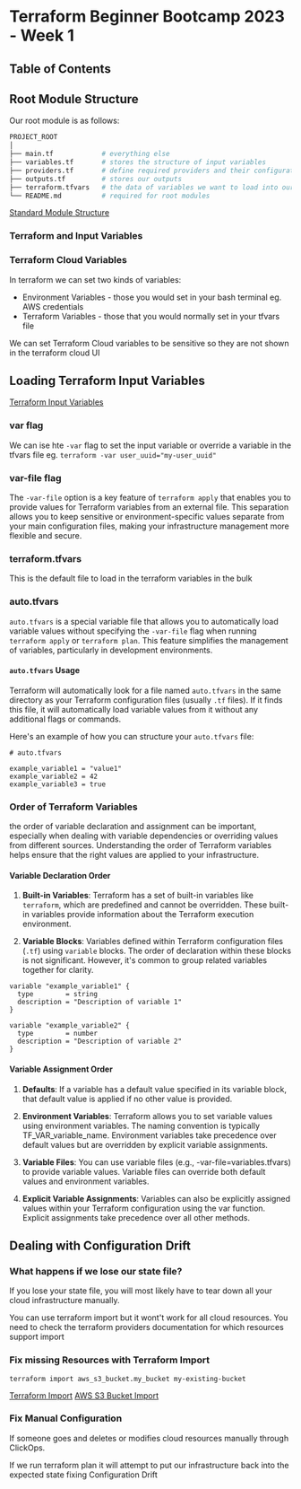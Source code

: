 # Terraform Beginner Bootcamp 2023 - Week 1

## Table of Contents

## Root Module Structure

Our root module is as follows:

```sh
PROJECT_ROOT
│
├── main.tf            # everything else
├── variables.tf       # stores the structure of input variables
├── providers.tf       # define required providers and their configuration
├── outputs.tf         # stores our outputs
├── terraform.tfvars   # the data of variables we want to load into our Terraform project
└── README.md          # required for root modules
```

[Standard Module Structure](https://developer.hashicorp.com/terraform/language/modules/develop/structure)

### Terraform and Input Variables
### Terraform Cloud Variables

In terraform we can set two kinds of variables:
- Environment Variables - those you would set in your bash terminal eg. AWS credentials
- Terraform Variables - those that you would normally set in your tfvars file

We can set Terraform Cloud variables to be sensitive so they are not shown in the terraform cloud UI

## Loading Terraform Input Variables

[Terraform Input Variables](https://developer.hashicorp.com/terraform/language/values/variables)

### var flag

We can ise hte `-var` flag to set the input variable or override a variable in the tfvars file eg. `terraform -var user_uuid="my-user_uuid"`

 ### var-file flag

The `-var-file` option is a key feature of `terraform apply` that enables you to provide values for Terraform variables from an external file. This separation allows you to keep sensitive or environment-specific values separate from your main configuration files, making your infrastructure management more flexible and secure.

### terraform.tfvars

This is the default file to load in the terraform variables in the bulk

### auto.tfvars

`auto.tfvars` is a special variable file that allows you to automatically load variable values without specifying the `-var-file` flag when running `terraform apply` or `terraform plan`. This feature simplifies the management of variables, particularly in development environments.

#### `auto.tfvars` Usage

Terraform will automatically look for a file named `auto.tfvars` in the same directory as your Terraform configuration files (usually `.tf` files). If it finds this file, it will automatically load variable values from it without any additional flags or commands.

Here's an example of how you can structure your `auto.tfvars` file:

```hcl
# auto.tfvars

example_variable1 = "value1"
example_variable2 = 42
example_variable3 = true
```

### Order of Terraform Variables

the order of variable declaration and assignment can be important, especially when dealing with variable dependencies or overriding values from different sources. Understanding the order of Terraform variables helps ensure that the right values are applied to your infrastructure.

#### Variable Declaration Order

1. **Built-in Variables**: Terraform has a set of built-in variables like `terraform`, which are predefined and cannot be overridden. These built-in variables provide information about the Terraform execution environment.

2. **Variable Blocks**: Variables defined within Terraform configuration files (`.tf`) using `variable` blocks. The order of declaration within these blocks is not significant. However, it's common to group related variables together for clarity.

```hcl
variable "example_variable1" {
  type        = string
  description = "Description of variable 1"
}

variable "example_variable2" {
  type        = number
  description = "Description of variable 2"
}
```

#### Variable Assignment Order

1. **Defaults**: If a variable has a default value specified in its variable block, that default value is applied if no other value is provided.

2. **Environment Variables**: Terraform allows you to set variable values using environment variables. The naming convention is typically TF_VAR_variable_name. Environment variables take precedence over default values but are overridden by explicit variable assignments.

3. **Variable Files**: You can use variable files (e.g., -var-file=variables.tfvars) to provide variable values. Variable files can override both default values and environment variables.

4. **Explicit Variable Assignments**: Variables can also be explicitly assigned values within your Terraform configuration using the var function. Explicit assignments take precedence over all other methods.

## Dealing with Configuration Drift

### What happens if we lose our state file?

If you lose your state file, you will most likely have to tear down all your cloud infrastructure manually.

You can use terraform import but it wont't work for all cloud resources. You need to check the terraform providers documentation for which resources support import
### Fix missing Resources with Terraform Import

`terraform import aws_s3_bucket.my_bucket my-existing-bucket`

[Terraform Import](https://developer.hasicorp.com/terraform/cli/import)
[AWS S3 Bucket Import](https://registry.terraform.io/providers/hashicorp/aws/latest/docs/resources/s3_bucket#import)

### Fix Manual Configuration

If someone goes and deletes or modifies cloud resources manually through ClickOps.

If we run terraform plan it will attempt to put our infrastructure back into the expected state fixing Configuration Drift
